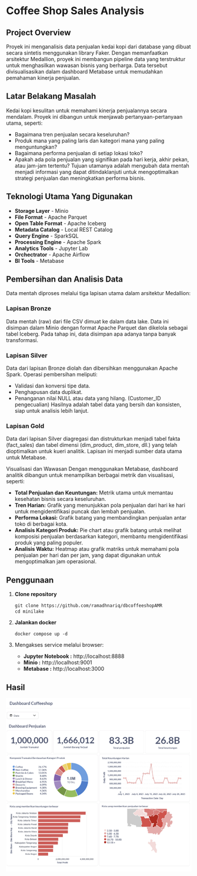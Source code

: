 # Coffee Shop Sales Analysis

## Project Overview
Proyek ini menganalisis data penjualan kedai kopi dari database yang dibuat secara sintetis menggunakan library Faker. Dengan memanfaatkan arsitektur Medallion, proyek ini membangun pipeline data yang terstruktur untuk menghasilkan wawasan bisnis yang berharga. Data tersebut divisualisasikan dalam dashboard Metabase untuk memudahkan pemahaman kinerja penjualan.


## Latar Belakang Masalah
Kedai kopi kesulitan untuk memahami kinerja penjualannya secara mendalam. Proyek ini dibangun untuk menjawab pertanyaan-pertanyaan utama, seperti:
* Bagaimana tren penjualan secara keseluruhan?
* Produk mana yang paling laris dan kategori mana yang paling menguntungkan?
* Bagaimana performa penjualan di setiap lokasi toko?
* Apakah ada pola penjualan yang signifikan pada hari kerja, akhir pekan, atau jam-jam tertentu?
Tujuan utamanya adalah mengubah data mentah menjadi informasi yang dapat ditindaklanjuti untuk mengoptimalkan strategi penjualan dan meningkatkan performa bisnis.

## Teknologi Utama Yang Digunakan
* **Storage Layer** - Minio
* **File Format** -  Apache Parquet
* **Open Table Format** - Apache Iceberg
* **Metadata Catalog** - Local REST Catalog
* **Query Engine** - SparkSQL
* **Processing Engine** - Apache Spark
* **Analytics Tools** - Jupyter Lab
* **Orchectrator** - Apache Airflow 
* **BI Tools** - Metabase 

## Pembersihan dan Analisis Data
Data mentah diproses melalui tiga lapisan utama dalam arsitektur Medallion:
### Lapisan Bronze
Data mentah (raw) dari file CSV dimuat ke dalam data lake. Data ini disimpan dalam Minio dengan format Apache Parquet dan dikelola sebagai tabel Iceberg. Pada tahap ini, data disimpan apa adanya tanpa banyak transformasi.

### Lapisan Silver
Data dari lapisan Bronze diolah dan dibersihkan menggunakan Apache Spark. Operasi pembersihan meliputi:
* Validasi dan konversi tipe data.
* Penghapusan data duplikat.
* Penanganan nilai NULL atau data yang hilang. (Customer_ID pengecualian)
Hasilnya adalah tabel data yang bersih dan konsisten, siap untuk analisis lebih lanjut.

### Lapisan Gold
Data dari lapisan Silver diagregasi dan distrukturkan menjadi tabel fakta (fact_sales) dan tabel dimensi (dim_product, dim_store, dll.) yang telah dioptimalkan untuk kueri analitik. Lapisan ini menjadi sumber data utama untuk Metabase.

Visualisasi dan Wawasan
Dengan menggunakan Metabase, dashboard analitik dibangun untuk menampilkan berbagai metrik dan visualisasi, seperti:
* **Total Penjualan dan Keuntungan:** Metrik utama untuk memantau kesehatan bisnis secara keseluruhan.
* **Tren Harian:** Grafik yang menunjukkan pola penjualan dari hari ke hari untuk mengidentifikasi puncak dan lembah penjualan.
* **Performa Lokasi:** Grafik batang yang membandingkan penjualan antar toko di berbagai kota.
* **Analisis Kategori Produk:** Pie chart atau grafik batang untuk melihat komposisi penjualan berdasarkan kategori, membantu mengidentifikasi produk yang paling populer.
* **Analisis Waktu:** Heatmap atau grafik matriks untuk memahami pola penjualan per hari dan per jam, yang dapat digunakan untuk mengoptimalkan jam operasional.


## Penggunaan
1. **Clone repository**
   ```
   git clone https://github.com/ramadhnariq/dbcoffeeshopAMR
   cd minilake
   ```

2. **Jalankan docker**
   ```
   docker compose up -d
   ```
   
3. Mengakses service melalui browser:
   - **Jupyter Notebook :** http://localhost:8888
   - **Minio :** http://localhost:9001
   - **Metabase :** http://localhost:3000

## Hasil
![Hasil Dashboard](Dashboard.png)
